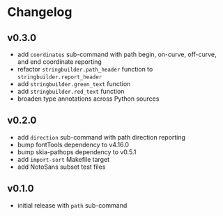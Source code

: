 # Changelog

## v0.3.0

- add `coordinates` sub-command with path begin, on-curve, off-curve, and end coordinate reporting
- refactor `stringbuilder.path_header` function to `stringbuilder.report_header`
- add `stringbuilder.green_text` function
- add `stringbuilder.red_text` function
- broaden type annotations across Python sources

## v0.2.0

- add `direction` sub-command with path direction reporting
- bump fontTools dependency to v4.16.0
- bump skia-pathops dependency to v0.5.1
- add `import-sort` Makefile target
- add NotoSans subset test files

## v0.1.0

- initial release with `path` sub-command
